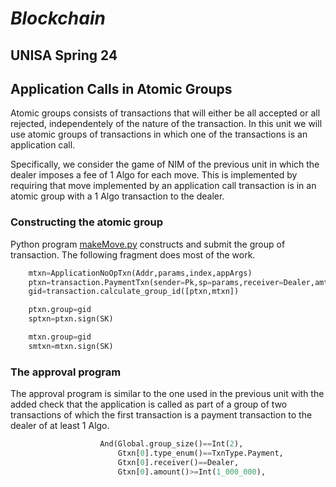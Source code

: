# *Blockchain*
## UNISA Spring 24 ##

## Application Calls in Atomic Groups ##

Atomic groups consists of transactions that will either be all accepted
or all rejected, independentely of the nature of the transaction.
In this unit we will use atomic groups of transactions in which 
one of the transactions is an application call.

Specifically, we consider the game of NIM of the previous unit in which
the dealer imposes a fee of 1 Algo for each move. This is implemented
by requiring that move implemented by an application call transaction is
in an atomic group with a 1 Algo transaction to the dealer.

### Constructing the atomic group ###
Python program [makeMove.py](makeMove.py) constructs and submit
the group of transaction. The following fragment does most of the work.

```python
    mtxn=ApplicationNoOpTxn(Addr,params,index,appArgs)
    ptxn=transaction.PaymentTxn(sender=Pk,sp=params,receiver=Dealer,amt=1_000_000)
    gid=transaction.calculate_group_id([ptxn,mtxn])

    ptxn.group=gid
    sptxn=ptxn.sign(SK)

    mtxn.group=gid
    smtxn=mtxn.sign(SK)
```


### The approval program ###
The approval program is similar to the one used in the previous unit
with the added check that the application is called as part
of a group of two transactions of which the first transaction
is a payment transaction to the dealer of at least 1 Algo.

```python
                    And(Global.group_size()==Int(2),
                        Gtxn[0].type_enum()==TxnType.Payment,
                        Gtxn[0].receiver()==Dealer,
                        Gtxn[0].amount()>=Int(1_000_000),
```
